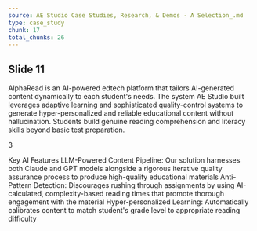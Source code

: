 ```yaml
---
source: AE Studio Case Studies, Research, & Demos - A Selection_.md
type: case_study
chunk: 17
total_chunks: 26
---
```


## Slide 11

AlphaRead is an AI-powered edtech platform that tailors AI-generated content dynamically to each student's needs. The system AE Studio built leverages adaptive learning and sophisticated quality-control systems to generate hyper-personalized and reliable educational content without hallucination. Students build genuine reading comprehension and literacy skills beyond basic test preparation.

3

Key AI Features
LLM-Powered Content Pipeline: Our solution harnesses both Claude and GPT models alongside a rigorous iterative quality assurance process to produce high-quality educational materials
Anti-Pattern Detection: Discourages rushing through assignments by using AI-calculated, complexity-based reading times that promote thorough engagement with the material
Hyper-personalized Learning: Automatically calibrates content to match student's grade level to appropriate reading difficulty